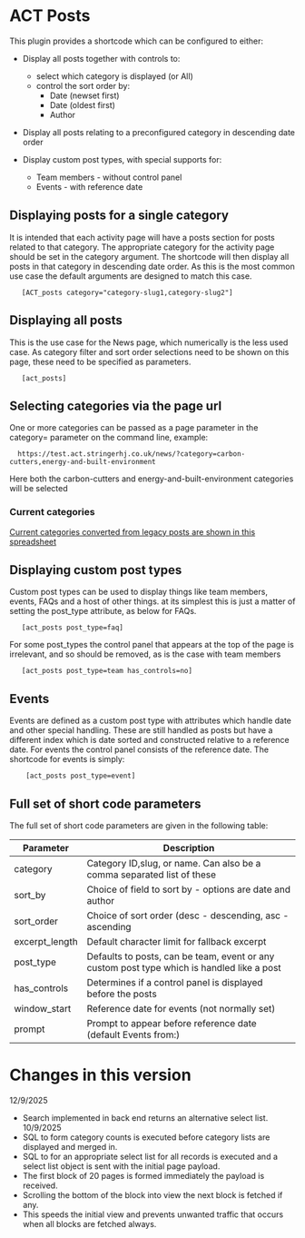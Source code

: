 # ACT Posts

This plugin provides a shortcode which can be configured to either:

+ Display all posts together with controls to:
   + select which category is displayed (or All)
   + control the sort order by:
       + Date (newset first)
       + Date (oldest first)
       + Author

+ Display all posts relating to a preconfigured category in descending date order
+ Display custom post types, with special supports for:
   + Team members - without control panel
   + Events - with reference date

## Displaying posts for a single category
It is intended that each activity page will have a posts section for posts related to that category.
The appropriate category for the activity page should be set in the category argument.
The shortcode will then display all posts in that category in descending date order.
As this is the most common use case the default arguments are designed to match this case.
```
   [ACT_posts category="category-slug1,category-slug2"]
```

## Displaying all posts

This is the use case for the News page, which numerically is the less used case.
As category filter and sort order selections need to be shown on this page, these need to be specified as parameters.

```
   [act_posts]
```

## Selecting categories via the page url
One or more categories can be passed as a page parameter in the category= parameter on the command line,
            example:
```
  https://test.act.stringerhj.co.uk/news/?category=carbon-cutters,energy-and-built-environment
```
Here both the carbon-cutters and energy-and-built-environment categories will be selected</p>

### Current categories

[Current categories converted from legacy posts are shown in this spreadsheet](https://sites.stringerhj.co.uk/ACT/WP_plugins/category_mapping.xlsx) 

## Displaying custom post types
Custom post types can be used to display things like team members, events, FAQs and a host of other things.
at its simplest this is just a matter of setting the post_type attribute, as below for FAQs.
```
   [act_posts post_type=faq]
```
For some post_types the control panel that appears at the top of the page is irrelevant, and so should be removed, as is the case with team members
```
   [act_posts post_type=team has_controls=no]
```

## Events

Events are defined as a custom post type with attributes which handle date and other special handling. 
These are still handled as posts but have a different index which is date sorted and constructed relative to a reference date.
For events the control panel consists of the reference date. The shortcode for events is simply:
```
    [act_posts post_type=event]
```

## Full set of short code parameters

The full set of short code parameters are given in the following table:

|Parameter|Description|
|---------|-----------|
|category|Category ID,slug, or name. Can also be a comma separated list of these|
|sort_by|Choice of field to sort by - options are date and author|
|sort_order|Choice of sort order (desc - descending, asc - ascending|
|excerpt_length|Default character limit for fallback excerpt|
|post_type|Defaults to posts, can be team, event or any custom post type which is handled like a post|
|has_controls|Determines if a control panel is displayed before the posts|
|window_start|Reference date for events (not normally set)|
|prompt|Prompt to appear before reference date (default Events from:)|

# Changes in this version
12/9/2025
+ Search implemented in back end returns an alternative select list.
10/9/2025
+ SQL to form category counts is executed before category lists are displayed and merged in.
+ SQL to for an appropriate select list for all records is executed and a select list object is sent with the initial page payload.
+ The first block of 20 pages is formed immediately the payload is received.
+ Scrolling the bottom of the block into view the next block is fetched if any.
+ This speeds the initial view and prevents unwanted traffic that occurs when all blocks are fetched always.

